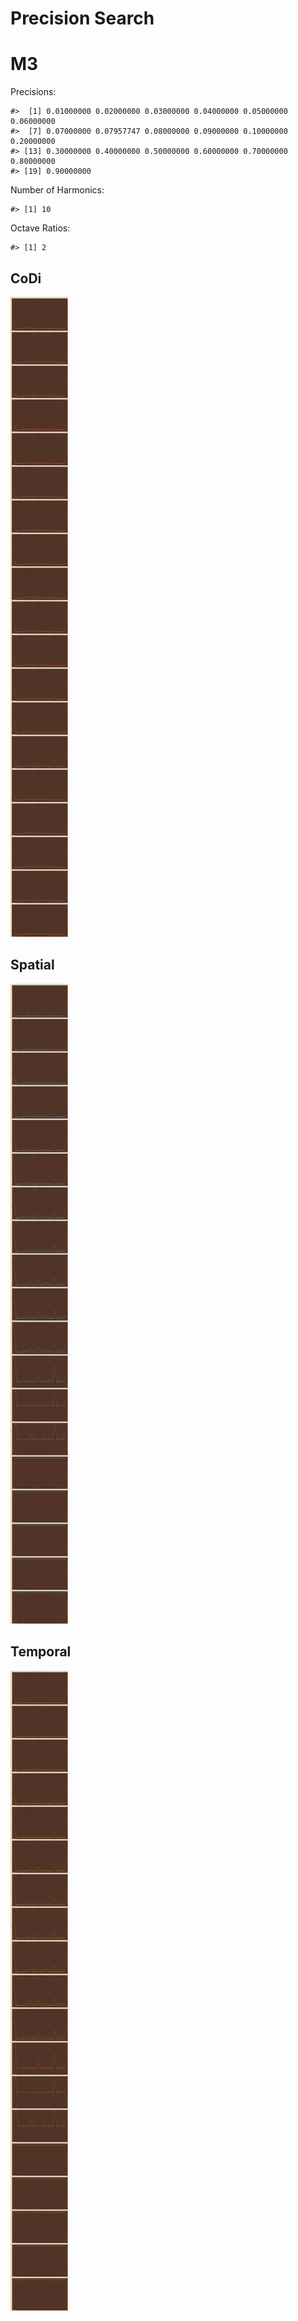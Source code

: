 Precision Search
================

# M3

Precisions:

    #>  [1] 0.01000000 0.02000000 0.03000000 0.04000000 0.05000000 0.06000000
    #>  [7] 0.07000000 0.07957747 0.08000000 0.09000000 0.10000000 0.20000000
    #> [13] 0.30000000 0.40000000 0.50000000 0.60000000 0.70000000 0.80000000
    #> [19] 0.90000000

Number of Harmonics:

    #> [1] 10

Octave Ratios:

    #> [1] 2

## CoDi

![](../figures/precision_search/_CoDi-1.png)<!-- -->

## Spatial

![](../figures/precision_search/_Spatial-1.png)<!-- -->

## Temporal

![](../figures/precision_search/_Temporal-1.png)<!-- -->
